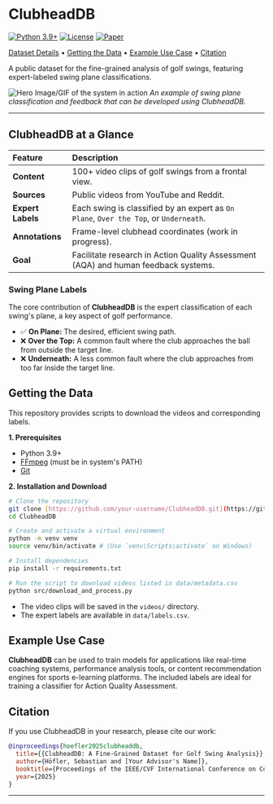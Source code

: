 # ClubheadDB

[![Python 3.9+](https://img.shields.io/badge/python-3.9+-blue.svg)](https://www.python.org/downloads/release/python-390/)
[![License](https://img.shields.io/badge/Dataset-CC%20BY--NC--SA%204.0-lightgrey.svg)](https://creativecommons.org/licenses/by-nc-sa/4.0/)
[![Paper](http://img.shields.io/badge/paper-ICCVW'25-B31B1B.svg)](https://sauafg-workshop.github.io/)

[Dataset Details](#clubheaddb-at-a-glance) •
[Getting the Data](#getting-the-data) •
[Example Use Case](#example-use-case) •
[Citation](#citation)

A public dataset for the fine-grained analysis of golf swings, featuring expert-labeled swing plane classifications.

![Hero Image/GIF of the system in action](https://via.placeholder.com/800x400.png?text=Show+a+GIF+of+swing+plane+analysis!)
*An example of swing plane classification and feedback that can be developed using ClubheadDB.*

---

## ClubheadDB at a Glance

| Feature | Description |
| :--- | :--- |
| **Content** | 100+ video clips of golf swings from a frontal view. |
| **Sources** | Public videos from YouTube and Reddit. |
| **Expert Labels** | Each swing is classified by an expert as `On Plane`, `Over the Top`, or `Underneath`. |
| **Annotations** | Frame-level clubhead coordinates (work in progress). |
| **Goal** | Facilitate research in Action Quality Assessment (AQA) and human feedback systems. |

### Swing Plane Labels

The core contribution of **ClubheadDB** is the expert classification of each swing's plane, a key aspect of golf performance.

* ✅ **On Plane:** The desired, efficient swing path.
* ❌ **Over the Top:** A common fault where the club approaches the ball from outside the target line.
* ❌ **Underneath:** A less common fault where the club approaches from too far inside the target line.

## Getting the Data

This repository provides scripts to download the videos and corresponding labels.

**1. Prerequisites**
* Python 3.9+
* [FFmpeg](https://ffmpeg.org/download.html) (must be in system's PATH)
* [Git](https://git-scm.com/downloads)

**2. Installation and Download**
```bash
# Clone the repository
git clone [https://github.com/your-username/ClubheadDB.git](https://github.com/your-username/ClubheadDB.git)
cd ClubheadDB

# Create and activate a virtual environment
python -m venv venv
source venv/bin/activate # (Use `venv\Scripts\activate` on Windows)

# Install dependencies
pip install -r requirements.txt

# Run the script to download videos listed in data/metadata.csv
python src/download_and_process.py
```
* The video clips will be saved in the `videos/` directory.
* The expert labels are available in `data/labels.csv`.

## Example Use Case

**ClubheadDB** can be used to train models for applications like real-time coaching systems, performance analysis tools, or content recommendation engines for sports e-learning platforms. The included labels are ideal for training a classifier for Action Quality Assessment.

## Citation

If you use ClubheadDB in your research, please cite our work:

```bibtex
@inproceedings{hoefler2025clubheaddb,
  title={{ClubheadDB: A Fine-Grained Dataset for Golf Swing Analysis}},
  author={Höfler, Sebastian and [Your Advisor's Name]},
  booktitle={Proceedings of the IEEE/CVF International Conference on Computer Vision (ICCV) Workshops},
  year={2025}
}
```

---
